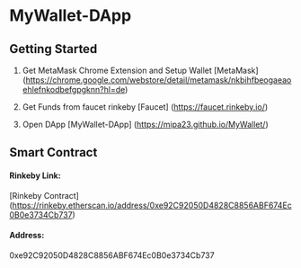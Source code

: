 # MyWallet-DApp

## Getting Started

1. Get MetaMask Chrome Extension and Setup Wallet
[MetaMask] (https://chrome.google.com/webstore/detail/metamask/nkbihfbeogaeaoehlefnkodbefgpgknn?hl=de)

2. Get Funds from faucet rinkeby
[Faucet] (https://faucet.rinkeby.io/)

3. Open DApp
[MyWallet-DApp] (https://mipa23.github.io/MyWallet/)

## Smart Contract

#### Rinkeby Link:
[Rinkeby Contract] (https://rinkeby.etherscan.io/address/0xe92C92050D4828C8856ABF674Ec0B0e3734Cb737)

#### Address:
0xe92C92050D4828C8856ABF674Ec0B0e3734Cb737